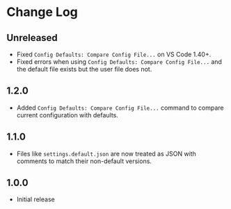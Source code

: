 # Change Log

## Unreleased
- Fixed `Config Defaults: Compare Config File...` on VS Code 1.40+.
- Fixed errors when using `Config Defaults: Compare Config File...` and the
	default file exists but the user file does not.

## 1.2.0
- Added `Config Defaults: Compare Config File...` command to compare current
	configuration with defaults.

## 1.1.0

- Files like `settings.default.json` are now treated as JSON with comments to
	match their non-default versions.

## 1.0.0

- Initial release